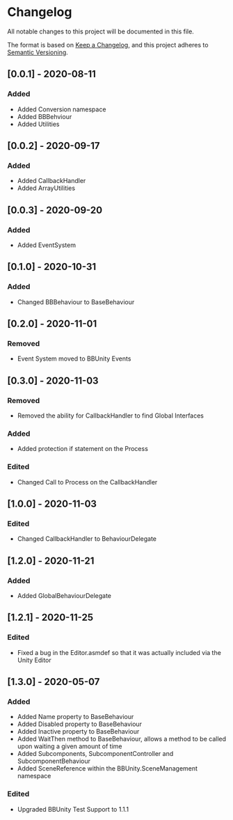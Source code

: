 # Changelog

All notable changes to this project will be documented in this file.

The format is based on [Keep a Changelog](https://keepachangelog.com/en/1.0.0/),
and this project adheres to [Semantic Versioning](https://semver.org/spec/v2.0.0.html).

## [0.0.1] - 2020-08-11
### Added

- Added Conversion namespace
- Added BBBehviour
- Added Utilities

## [0.0.2] - 2020-09-17
### Added

- Added CallbackHandler
- Added ArrayUtilities

## [0.0.3] - 2020-09-20
### Added

- Added EventSystem

## [0.1.0] - 2020-10-31
### Added

- Changed BBBehaviour to BaseBehaviour

## [0.2.0] - 2020-11-01
### Removed 

- Event System moved to BBUnity Events

## [0.3.0] - 2020-11-03
### Removed 

- Removed the ability for CallbackHandler to find Global Interfaces

### Added 

- Added protection if statement on the Process

### Edited

- Changed Call to Process on the CallbackHandler

## [1.0.0] - 2020-11-03

### Edited

- Changed CallbackHandler to BehaviourDelegate

## [1.2.0] - 2020-11-21

### Added

- Added GlobalBehaviourDelegate

## [1.2.1] - 2020-11-25

### Edited

- Fixed a bug in the Editor.asmdef so that it was actually included via the Unity Editor

## [1.3.0] - 2020-05-07

### Added

- Added Name property to BaseBehaviour
- Added Disabled property to BaseBehaviour
- Added Inactive property to BaseBehaviour
- Added WaitThen method to BaseBehaviour, allows a method to be called upon waiting a given amount of time
- Added Subcomponents, SubcomponentController and SubcomponentBehaviour
- Added SceneReference within the BBUnity.SceneManagement namespace

### Edited

- Upgraded BBUnity Test Support to 1.1.1